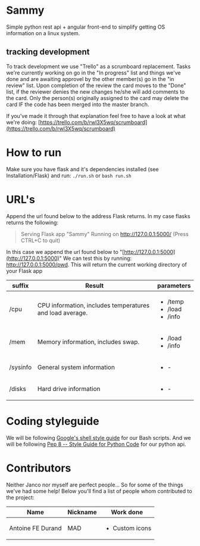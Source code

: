 # Sammy
Simple python rest api + angular front-end to simplify getting OS information on a linux system.

## tracking development
To track development we use "Trello" as a scrumboard replacement.
Tasks we're currently working on go in the "In progress" list and things we've done and are awaiting approvel by the other member(s) go in the "in review" list.
Upon completion of the review the card moves to the "Done" list, if the reviewer denies the new changes he/she will add comments to the card.
Only the person(s) originally assigned to the card may delete the card IF the code has been merged into the master branch.

If you've made it through that explanation feel free to have a look at what we're doing: [https://trello.com/b/rwl3X5wq/scrumboard](https://trello.com/b/rwl3X5wq/scrumboard)

# How to run
Make sure you have flask and it's dependencies installed (see Installation/Flask) and run:
`./run.sh`
or
`bash run.sh`

# URL's
Append the url found below to the address Flask returns.
In my case flasks returns the following:

> Serving Flask app "Sammy"
> Running on http://127.0.0.1:5000/ (Press CTRL+C to quit)

In this case we append the url found below to "[http://127.0.0.1:5000](http://127.0.0.1:5000)" 
We can test this by running: http://127.0.0.1:5000/pwd.
This will return the current working directory of your Flask app

| suffix  | Result | parameters |
| ------------- | ------------- | ------------- |
| /cpu    | CPU information, includes temperatures and load average.  | <ul><li>/temp</li><li>/load</li><li>/info</li></ul>|
| /mem    | Memory information, includes swap.  | <ul><li>/load</li><li>/info</li></ul>|
| /sysinfo    | General system information  | <ul><li>-</li></ul>|
| /disks    | Hard drive information  | <ul><li>-</li></ul>|

# Coding styleguide
We will be following [Google's shell style guide](https://google.github.io/styleguide/shell.xml) for our Bash scripts.
And we will be following [Pep 8 -- Style Guide for Python Code](https://www.python.org/dev/peps/pep-0008/) for our python api.

# Contributors
Neither Janco nor myself are perfect people... So for some of the things we've had some help!
Below you'll find a list of people whom contributed to the project:

| Name | Nickname | Work done |
| ---- | -------- | --------- |
| Antoine FE Durand | MAD | <ul><li>Custom icons</li></ul>
